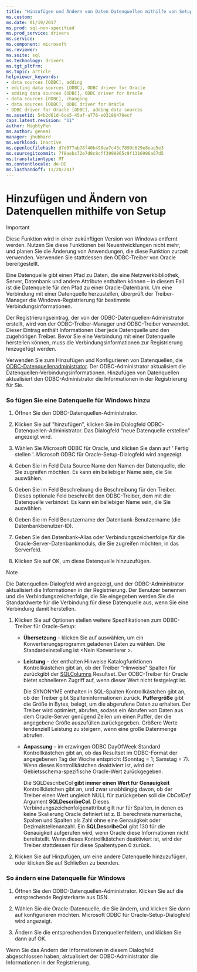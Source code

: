 ```yaml
---
title: "Hinzufügen und Ändern von Daten Datenquellen mithilfe von Setup | Microsoft Docs"
ms.custom: 
ms.date: 01/19/2017
ms.prod: sql-non-specified
ms.prod_service: drivers
ms.service: 
ms.component: microsoft
ms.reviewer: 
ms.suite: sql
ms.technology: drivers
ms.tgt_pltfrm: 
ms.topic: article
helpviewer_keywords:
- data sources [ODBC], adding
- editing data sources [ODBC], ODBC driver for Oracle
- adding data sources [ODBC], ODBC driver for Oracle
- data sources [ODBC], changing
- data sources [ODBC], ODBC driver for Oracle
- ODBC driver for Oracle [ODBC], adding data sources
ms.assetid: 54b2d61d-6ce5-45af-a776-e03180470ecf
caps.latest.revision: "11"
author: MightyPen
ms.author: genemi
manager: jhubbard
ms.workload: Inactive
ms.openlocfilehash: d7d077ab78f40b498ea7c43c7899c629e8eae5e3
ms.sourcegitcommit: 7f8aebc72e7d0c8cff3990865c9f1316996a67d5
ms.translationtype: MT
ms.contentlocale: de-DE
ms.lasthandoff: 11/20/2017
---
```

# <a name="adding-and-modifying-data-sources-using-setup"></a>Hinzufügen und Ändern von Datenquellen mithilfe von Setup
> [!IMPORTANT]  
>  Diese Funktion wird in einer zukünftigen Version von Windows entfernt werden. Nutzen Sie diese Funktionen bei Neuentwicklungen nicht mehr, und planen Sie die Änderung von Anwendungen, die diese Funktion zurzeit verwenden. Verwenden Sie stattdessen den ODBC-Treiber von Oracle bereitgestellt.  
  
 Eine Datenquelle gibt einen Pfad zu Daten, die eine Netzwerkbibliothek, Server, Datenbank und andere Attribute enthalten können – in diesem Fall ist die Datenquelle für den Pfad zu einer Oracle-Datenbank. Um eine Verbindung mit einer Datenquelle herzustellen, überprüft der Treiber-Manager die Windows-Registrierung für bestimmte Verbindungsinformationen.  
  
 Der Registrierungseintrag, der von der ODBC-Datenquellen-Administrator erstellt, wird von der ODBC-Treiber-Manager und ODBC-Treiber verwendet. Dieser Eintrag enthält Informationen über jede Datenquelle und den zugehörigen Treiber. Bevor Sie eine Verbindung mit einer Datenquelle herstellen können, muss die Verbindungsinformationen zur Registrierung hinzugefügt werden.  
  
 Verwenden Sie zum Hinzufügen und Konfigurieren von Datenquellen, die [ODBC-Datenquellenadministrator](../../odbc/admin/odbc-data-source-administrator.md). Der ODBC-Administrator aktualisiert die Datenquellen-Verbindungsinformationen. Hinzufügen von Datenquellen aktualisiert den ODBC-Administrator die Informationen in der Registrierung für Sie.  
  
### <a name="to-add-a-data-source-for-windows"></a>So fügen Sie eine Datenquelle für Windows hinzu  
  
1.  Öffnen Sie den ODBC-Datenquellen-Administrator.  
  
2.  Klicken Sie auf "hinzufügen", klicken Sie im Dialogfeld ODBC-Datenquellen-Administrator. Das Dialogfeld "neue Datenquelle erstellen" angezeigt wird.  
  
3.  Wählen Sie Microsoft ODBC für Oracle, und klicken Sie dann auf ' Fertig stellen '. Microsoft ODBC für Oracle-Setup-Dialogfeld wird angezeigt.  
  
4.  Geben Sie im Feld Data Source Name den Namen der Datenquelle, die Sie zugreifen möchten. Es kann ein beliebiger Name sein, die Sie auswählen.  
  
5.  Geben Sie im Feld Beschreibung die Beschreibung für den Treiber. Dieses optionale Feld beschreibt den ODBC-Treiber, dem mit die Datenquelle verbindet. Es kann ein beliebiger Name sein, die Sie auswählen.  
  
6.  Geben Sie im Feld Benutzername der Datenbank-Benutzername (die Datenbankbenutzer-ID).  
  
7.  Geben Sie den Datenbank-Alias oder Verbindungszeichenfolge für die Oracle-Server-Datenbankmoduls, die Sie zugreifen möchten, in das Serverfeld.  
  
8.  Klicken Sie auf OK, um diese Datenquelle hinzuzufügen.  
  
> [!NOTE]  
>  Die Datenquellen-Dialogfeld wird angezeigt, und der ODBC-Administrator aktualisiert die Informationen in der Registrierung. Der Benutzer benennen und die Verbindungszeichenfolge, die Sie eingegeben werden Sie die Standardwerte für die Verbindung für diese Datenquelle aus, wenn Sie eine Verbindung damit herstellen.  
  
1.  Klicken Sie auf Optionen stellen weitere Spezifikationen zum ODBC-Treiber für Oracle-Setup:  
  
    -   **Übersetzung** – klicken Sie auf auswählen, um ein Konvertierungsprogramm geladenen Daten zu wählen. Die Standardeinstellung ist \<Nein Konvertierer >.  
  
    -   **Leistung** – der enthalten Hinweise Katalogfunktionen Kontrollkästchen gibt an, ob der Treiber "Hinweise" Spalten für zurückgibt der [SQLColumns](../../odbc/microsoft/level-1-api-functions-odbc-driver-for-oracle.md) Resultset. Der ODBC-Treiber für Oracle bietet schnelleren Zugriff auf, wenn dieser Wert nicht festgelegt ist.  
  
         Die SYNONYME enthalten in SQL-Spalten Kontrollkästchen gibt an, ob der Treiber gibt Spalteninformationen zurück. **Puffergröße** gibt die Größe in Bytes, belegt, um die abgerufene Daten zu erhalten. Der Treiber wird optimiert, abrufen, sodass ein Abrufen von Daten aus dem Oracle-Server genügend Zeilen um einen Puffer, der die angegebene Größe auszufüllen zurückgegeben. Größere Werte tendenziell Leistung zu steigern, wenn eine große Datenmenge abrufen.  
  
    -   **Anpassung** – im erzwingen ODBC DayOfWeek Standard Kontrollkästchen gibt an, ob das Resultset im ODBC-Format der angegebenen Tag der Woche entspricht (Sonntag = 1; Samstag = 7). Wenn dieses Kontrollkästchen deaktiviert ist, wird der Gebietsschema-spezifische Oracle-Wert zurückgegeben.  
  
         Die SQLDescribeCol **gibt immer einen Wert für Genauigkeit** Kontrollkästchen gibt an, und zwar unabhängig davon, ob der Treiber einen Wert ungleich NULL für zurückgeben soll die *CbColDef* Argument **SQLDescribeCol**. Dieses Verbindungszeichenfolgenattribut gilt nur für Spalten, in denen es keine Skalierung Oracle definiert ist z. B. berechnete numerische, Spalten und Spalten als Zahl ohne eine Genauigkeit oder Dezimalstellenanzahl. Ein **SQLDescribeCol** gibt 130 für die Genauigkeit aufgerufen wird, wenn Oracle diese Informationen nicht bereitstellt. Wenn dieses Kontrollkästchen deaktiviert ist, wird der Treiber stattdessen für diese Spaltentypen 0 zurück.  
  
2.  Klicken Sie auf Hinzufügen, um eine andere Datenquelle hinzuzufügen, oder klicken Sie auf Schließen zu beenden.  
  
### <a name="to-modify-a-data-source-for-windows"></a>So ändern eine Datenquelle für Windows  
  
1.  Öffnen Sie den ODBC-Datenquellen-Administrator. Klicken Sie auf die entsprechende Registerkarte aus DSN.  
  
2.  Wählen Sie die Oracle-Datenquelle, die Sie ändern, und klicken Sie dann auf konfigurieren möchten. Microsoft ODBC für Oracle-Setup-Dialogfeld wird angezeigt.  
  
3.  Ändern Sie die entsprechenden Datenquellenfeldern, und klicken Sie dann auf OK.  
  
 Wenn Sie das Ändern der Informationen in diesem Dialogfeld abgeschlossen haben, aktualisiert der ODBC-Administrator die Informationen in der Registrierung.
